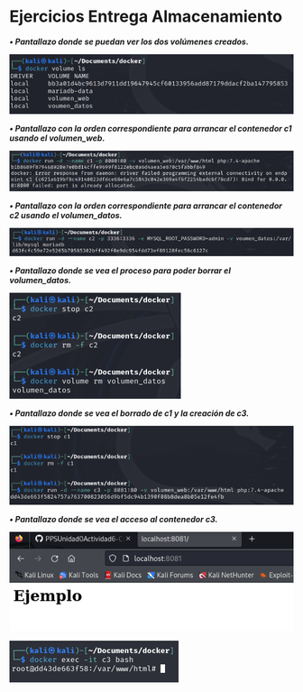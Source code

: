 <h1>Ejercicios Entrega Almacenamiento</h1>

<b><i>• Pantallazo donde se puedan ver los dos volúmenes creados.

![](imagenes/almacenamiento/Cap2.png)

<b><i>• Pantallazo con la orden correspondiente para arrancar el contenedor c1 usando el volumen_web.

![](imagenes/almacenamiento/Cap3.png)

<b><i>• Pantallazo con la orden correspondiente para arrancar el contenedor c2 usando el volumen_datos.

![](imagenes/almacenamiento/Cap4.png)

<b><i>• Pantallazo donde se vea el proceso para poder borrar el volumen_datos.

![](imagenes/almacenamiento/Cap5.png)

<b><i>• Pantallazo donde se vea el borrado de c1 y la creación de c3.

![](imagenes/almacenamiento/Cap6.png)

<b><i>• Pantallazo donde se vea el acceso al contenedor c3. 

![](imagenes/almacenamiento/Cap7.png)

![](imagenes/almacenamiento/Cap8.png)


